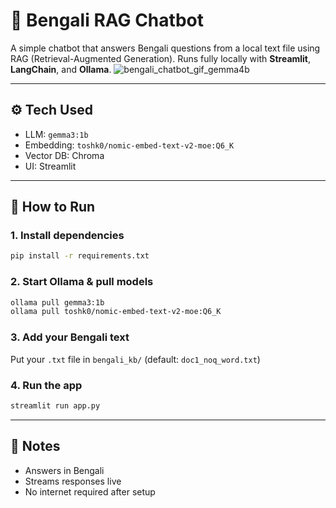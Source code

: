 # 💬 Bengali RAG Chatbot

A simple chatbot that answers Bengali questions from a local text file using RAG (Retrieval-Augmented Generation). Runs fully locally with **Streamlit**, **LangChain**, and **Ollama**.
![bengali_chatbot_gif_gemma4b](https://github.com/user-attachments/assets/c8f97ddc-58a6-45ad-8e05-5ca0c9030abf)

---

## ⚙️ Tech Used

* LLM: `gemma3:1b`
* Embedding: `toshk0/nomic-embed-text-v2-moe:Q6_K`
* Vector DB: Chroma
* UI: Streamlit

---

## 🚀 How to Run

### 1. Install dependencies

```bash
pip install -r requirements.txt
```

### 2. Start Ollama & pull models

```bash
ollama pull gemma3:1b
ollama pull toshk0/nomic-embed-text-v2-moe:Q6_K
```

### 3. Add your Bengali text

Put your `.txt` file in `bengali_kb/`
(default: `doc1_noq_word.txt`)

### 4. Run the app

```bash
streamlit run app.py
```

---

## 📝 Notes

* Answers in Bengali
* Streams responses live
* No internet required after setup


